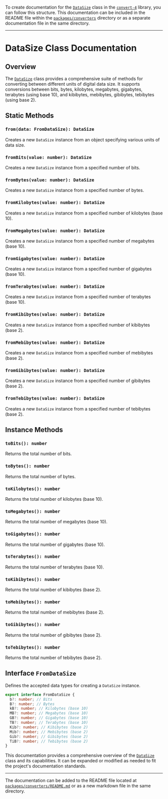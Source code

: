 To create documentation for the [`DataSize`](/packages/converters/data-size.ts) class in the [`convert-4`](https://github.com/ideal-libs/convert-4) library, you can follow this structure. This documentation can be included in the README file within the [`packages/converters`](/packages/converters) directory or as a separate documentation file in the same directory.

---

# DataSize Class Documentation

## Overview

The [`DataSize`](/packages/converters/data-size.ts) class provides a comprehensive suite of methods for converting between different units of digital data size. It supports conversions between bits, bytes, kilobytes, megabytes, gigabytes, terabytes (using base 10), and kibibytes, mebibytes, gibibytes, tebibytes (using base 2).

## Static Methods

### `from(data: FromDataSize): DataSize`

Creates a new `DataSize` instance from an object specifying various units of data size.

### `fromBits(value: number): DataSize`

Creates a new `DataSize` instance from a specified number of bits.

### `fromBytes(value: number): DataSize`

Creates a new `DataSize` instance from a specified number of bytes.

### `fromKilobytes(value: number): DataSize`

Creates a new `DataSize` instance from a specified number of kilobytes (base 10).

### `fromMegabytes(value: number): DataSize`

Creates a new `DataSize` instance from a specified number of megabytes (base 10).

### `fromGigabytes(value: number): DataSize`

Creates a new `DataSize` instance from a specified number of gigabytes (base 10).

### `fromTerabytes(value: number): DataSize`

Creates a new `DataSize` instance from a specified number of terabytes (base 10).

### `fromKibibytes(value: number): DataSize`

Creates a new `DataSize` instance from a specified number of kibibytes (base 2).

### `fromMebibytes(value: number): DataSize`

Creates a new `DataSize` instance from a specified number of mebibytes (base 2).

### `fromGibibytes(value: number): DataSize`

Creates a new `DataSize` instance from a specified number of gibibytes (base 2).

### `fromTebibytes(value: number): DataSize`

Creates a new `DataSize` instance from a specified number of tebibytes (base 2).

## Instance Methods

### `toBits(): number`

Returns the total number of bits.

### `toBytes(): number`

Returns the total number of bytes.

### `toKilobytes(): number`

Returns the total number of kilobytes (base 10).

### `toMegabytes(): number`

Returns the total number of megabytes (base 10).

### `toGigabytes(): number`

Returns the total number of gigabytes (base 10).

### `toTerabytes(): number`

Returns the total number of terabytes (base 10).

### `toKibibytes(): number`

Returns the total number of kibibytes (base 2).

### `toMebibytes(): number`

Returns the total number of mebibytes (base 2).

### `toGibibytes(): number`

Returns the total number of gibibytes (base 2).

### `toTebibytes(): number`

Returns the total number of tebibytes (base 2).

## Interface `FromDataSize`

Defines the accepted data types for creating a `DataSize` instance.

```typescript
export interface FromDataSize {
  b?: number; // Bits
  B?: number; // Bytes
  kB?: number; // Kilobytes (base 10)
  MB?: number; // Megabytes (base 10)
  GB?: number; // Gigabytes (base 10)
  TB?: number; // Terabytes (base 10)
  Kib?: number; // Kibibytes (base 2)
  Mib?: number; // Mebibytes (base 2)
  Gib?: number; // Gibibytes (base 2)
  TiB?: number; // Tebibytes (base 2)
}
```

This documentation provides a comprehensive overview of the [`DataSize`](/packages/converters/data-size.ts) class and its capabilities. It can be expanded or modified as needed to fit the project's documentation standards.

---

The documentation can be added to the README file located at [`packages/converters/README.md`](/packages/converters/README.md) or as a new markdown file in the same directory.
